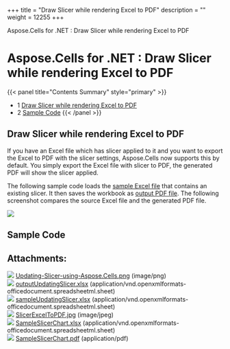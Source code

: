 +++
title = "Draw Slicer while rendering Excel to PDF" 
description = "" 
weight = 12255 
+++

Aspose.Cells for .NET : Draw Slicer while rendering Excel to PDF  

# Aspose.Cells for .NET : Draw Slicer while rendering Excel to PDF


{{< panel title="Contents Summary" style="primary" >}}
*   1 [Draw Slicer while rendering Excel to PDF](#DrawSlicerwhilerenderingExceltoPDF-DrawSlicerwhilerenderingExceltoPDF)
*   2 [Sample Code](#DrawSlicerwhilerenderingExceltoPDF-SampleCode)
{{< /panel >}}
 

## Draw Slicer while rendering Excel to PDF

If you have an Excel file which has slicer applied to it and you want to export the Excel to PDF with the slicer settings, Aspose.Cells now supports this by default. You simply export the Excel file with slicer to PDF, the generated PDF will show the slicer applied.

The following sample code loads the [sample Excel file](https://docs2.aspose.com/cells/net/attachments/93913092/94044165.xlsx) that contains an existing slicer. It then saves the workbook as [output PDF file](https://docs2.aspose.com/cells/net/attachments/93913092/94044166.pdf). The following screenshot compares the source Excel file and the generated PDF file.

![](https://docs2.aspose.com/cells/net/attachments/93913092/94044164.jpg)

## Sample Code

## Attachments:

![](https://docs2.aspose.com/cells/net/images/icons/bullet_blue.gif) [Updating-Slicer-using-Aspose.Cells.png](https://docs2.aspose.com/cells/net/attachments/93913092/94044161.png) (image/png)  
![](https://docs2.aspose.com/cells/net/images/icons/bullet_blue.gif) [outputUpdatingSlicer.xlsx](https://docs2.aspose.com/cells/net/attachments/93913092/94044162.xlsx) (application/vnd.openxmlformats-officedocument.spreadsheetml.sheet)  
![](https://docs2.aspose.com/cells/net/images/icons/bullet_blue.gif) [sampleUpdatingSlicer.xlsx](https://docs2.aspose.com/cells/net/attachments/93913092/94044163.xlsx) (application/vnd.openxmlformats-officedocument.spreadsheetml.sheet)  
![](https://docs2.aspose.com/cells/net/images/icons/bullet_blue.gif) [SlicerExcelToPDF.jpg](https://docs2.aspose.com/cells/net/attachments/93913092/94044164.jpg) (image/jpeg)  
![](https://docs2.aspose.com/cells/net/images/icons/bullet_blue.gif) [SampleSlicerChart.xlsx](https://docs2.aspose.com/cells/net/attachments/93913092/94044165.xlsx) (application/vnd.openxmlformats-officedocument.spreadsheetml.sheet)  
![](https://docs2.aspose.com/cells/net/images/icons/bullet_blue.gif) [SampleSlicerChart.pdf](https://docs2.aspose.com/cells/net/attachments/93913092/94044166.pdf) (application/pdf)  

